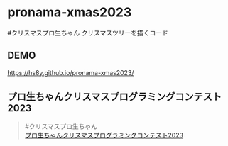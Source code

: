 # pronama-xmas2023

\#クリスマスプロ生ちゃん クリスマスツリーを描くコード

## DEMO

https://hs8y.github.io/pronama-xmas2023/


## プロ生ちゃんクリスマスプログラミングコンテスト2023

> \#クリスマスプロ生ちゃん  
> [プロ生ちゃんクリスマスプログラミングコンテスト2023](https://pronama.jp/2023/12/04/xmas-programming-contest-2023/)
